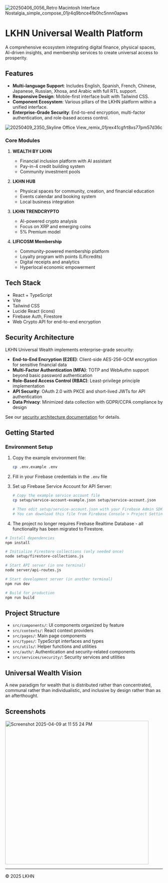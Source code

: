 ![20250406_0056_Retro Macintosh Interface Nostalgia_simple_compose_01jr4q9bnce4fb0hc5nnn0apws](https://github.com/user-attachments/assets/37a7af3b-cdd2-4242-8fc2-f5b29d0bea85)

# LKHN Universal Wealth Platform

A comprehensive ecosystem integrating digital finance, physical spaces, AI-driven insights, and membership services to create universal access to prosperity.

## Features

- **Multi-language Support**: Includes English, Spanish, French, Chinese, Japanese, Russian, Xhosa, and Arabic with full RTL support.
- **Responsive Design**: Mobile-first interface built with Tailwind CSS.
- **Component Ecosystem**: Various pillars of the LKHN platform within a unified interface.
- **Enterprise-Grade Security**: End-to-end encryption, multi-factor authentication, and role-based access control.

![20250409_2350_Skyline Office View_remix_01jrex41cgfrt8xs77pm57d36c](https://github.com/user-attachments/assets/aeb8d879-f4ee-409d-b0a5-4d1f1eb03e11)

### Core Modules

1. **WEALTH BY LKHN**
   - Financial inclusion platform with AI assistant
   - Pay-in-4 credit building system
   - Community investment pools

2. **LKHN HUB**
   - Physical spaces for community, creation, and financial education
   - Events calendar and booking system
   - Local business integration

3. **LKHN TRENDCRYPTO**
   - AI-powered crypto analysis
   - Focus on XRP and emerging coins
   - 5% Premium model

4. **LIFICOSM Membership**
   - Community-powered membership platform
   - Loyalty program with points (Lificredits)
   - Digital receipts and analytics
   - Hyperlocal economic empowerment

## Tech Stack

- React + TypeScript
- Vite
- Tailwind CSS
- Lucide React (icons)
- Firebase Auth, Firestore
- Web Crypto API for end-to-end encryption

## Security Architecture

LKHN Universal Wealth implements enterprise-grade security:

- **End-to-End Encryption (E2EE)**: Client-side AES-256-GCM encryption for sensitive financial data
- **Multi-Factor Authentication (MFA)**: TOTP and WebAuthn support beyond basic password authentication
- **Role-Based Access Control (RBAC)**: Least-privilege principle implementation
- **API Security**: OAuth 2.0 with PKCE and short-lived JWTs for API authentication
- **Data Privacy**: Minimized data collection with GDPR/CCPA compliance by design

See our [security architecture documentation](/setup/security-architecture.md) for details.

## Getting Started

### Environment Setup

1. Copy the example environment file:
   ```bash
   cp .env.example .env
   ```

2. Fill in your Firebase credentials in the `.env` file

3. Set up Firebase Service Account for API Server:
   ```bash
   # Copy the example service account file
   cp setup/service-account-example.json setup/service-account.json
   
   # Then edit setup/service-account.json with your Firebase Admin SDK credentials
   # You can download this file from Firebase Console > Project Settings > Service Accounts
   ```

4. The project no longer requires Firebase Realtime Database - all functionality has been migrated to Firestore.

```bash
# Install dependencies
npm install

# Initialize Firestore collections (only needed once)
node setup/firestore-collections.js

# Start API server (in one terminal)
node server/api-routes.js

# Start development server (in another terminal)
npm run dev

# Build for production
npm run build
```

## Project Structure

- `src/components/`: UI components organized by feature
- `src/contexts/`: React context providers
- `src/pages/`: Main page components
- `src/types/`: TypeScript interfaces and types
- `src/utils/`: Helper functions and utilities
- `src/auth/`: Authentication and security-related components
- `src/services/security/`: Security services and utilities

## Universal Wealth Vision

A new paradigm for wealth that is distributed rather than concentrated, communal rather than individualistic, and inclusive by design rather than as an afterthought.

## Screenshots
<img width="458" alt="Screenshot 2025-04-09 at 11 55 24 PM" src="https://github.com/user-attachments/assets/e115cb3a-3ad6-4086-ac21-b7f506cee700" />

---

© 2025 LKHN